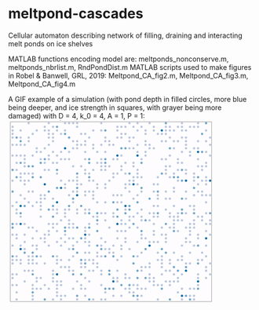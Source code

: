 # meltpond-cascades
Cellular automaton describing network of filling, draining and interacting melt ponds on ice shelves

MATLAB functions encoding model are: meltponds_nonconserve.m, meltponds_nbrlist.m, RndPondDist.m
MATLAB scripts used to make figures in Robel & Banwell, GRL, 2019: Meltpond_CA_fig2.m, Meltpond_CA_fig3.m, Meltpond_CA_fig4.m

A GIF example of a simulation (with pond depth in filled circles, more blue being deeper, and ice strength in squares, with grayer being more damaged) with D = 4, k_0 = 4, A = 1, P = 1:
![Alt Text](https://github.com/aarobel/meltpond-cascades/blob/master/MP_regular_n50_hfd4_anim.gif)

